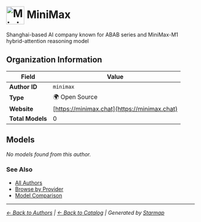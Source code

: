 # <img src="https://raw.githubusercontent.com/agentstation/starmap/master/internal/embedded/logos/minimax.svg" alt="MiniMax logo" width="48" height="48" style="vertical-align: middle;"> MiniMax
  
  
  
Shanghai-based AI company known for ABAB series and MiniMax-M1 hybrid-attention reasoning model
  
  
## Organization Information
  
| Field | Value |
|---------|---------|
| **Author ID** | `minimax` |
| **Type** | 🌍 Open Source |
| **Website** | [https://minimax.chat](https://minimax.chat) |
| **Total Models** | 0 |

  
## Models
  
*No models found from this author.*
  
### See Also
  
- [All Authors](../)
- [Browse by Provider](../../providers/)
- [Model Comparison](../../models/)
  
---
*_[← Back to Authors](../) | [← Back to Catalog](../../) | Generated by [Starmap](https://github.com/agentstation/starmap)_*